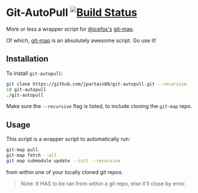 # Git-AutoPull [![Build Status](https://travis-ci.org/jpartain89/git-autopull.svg?branch=master)](https://travis-ci.org/jpartain89/git-autopull)

More or less a wrapper script for [@icefox's](https://github.com/icefox) [git-map](https://github.com/icefox/git-map).

Of which, [git-map](https://github.com/icefox/git-map) is an absolutely awesome script. Go use it!

## Installation

To install `git-autopull`:

```bash
git clone https://github.com/jpartain89/git-autopull.git --recursive
cd git-autopull
./git-autopull
```

Make sure the `--recursive` flag is listed, to include cloning the `git-map` repo. 

## Usage

This script is a wrapper script to automatically run:

```bash
git-map pull
git-map fetch --all
git map submodule update --init --recursive
```

from within one of your locally cloned git repos.

> Note: It HAS to be ran from within a git repo, else it'll close by error.
